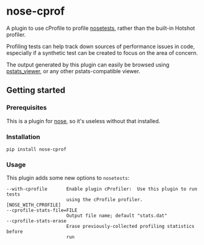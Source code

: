 # nose-cprof

A plugin to use cProfile to profile
[nosetests](https://nose.readthedocs.io/en/latest/), rather than the built-in
Hotshot profiler.

Profiling tests can help track down sources of performance issues in code,
especially if a synthetic test can be created to focus on the area of concern.

The output generated by this plugin can easily be browsed using
[pstats\_viewer](https://github.com/msherry/pstats_viewer), or any other
pstats-compatible viewer.

## Getting started

### Prerequisites

This is a plugin for [nose](https://nose.readthedocs.io/en/latest/), so it's
useless without that installed.

### Installation

`pip install nose-cprof`

### Usage

This plugin adds some new options to `nosetests`:

```
--with-cprofile       Enable plugin cProfiler:  Use this plugin to run tests
                      using the cProfile profiler.  [NOSE_WITH_CPROFILE]
--cprofile-stats-file=FILE
                      Output file name; default "stats.dat"
--cprofile-stats-erase
                      Erase previously-collected profiling statistics before
                      run
```
